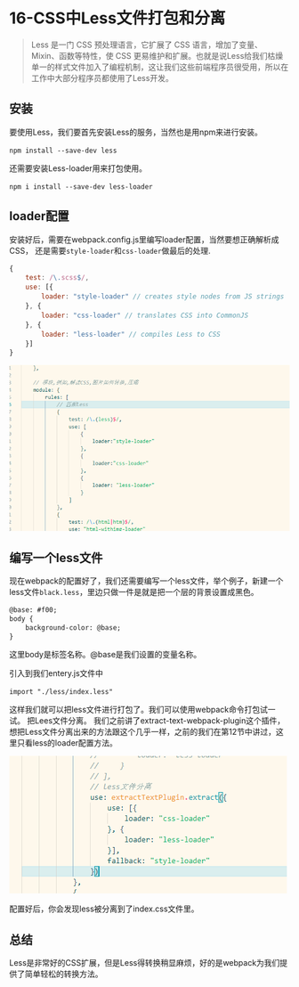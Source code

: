 # 16-CSS中Less文件打包和分离
> Less 是一门 CSS 预处理语言，它扩展了 CSS 语言，增加了变量、Mixin、函数等特性，使 CSS 更易维护和扩展。也就是说Less给我们枯燥单一的样式文件加入了编程机制，这让我们这些前端程序员很受用，所以在工作中大部分程序员都使用了Less开发。

## 安装

要使用Less，我们要首先安装Less的服务，当然也是用npm来进行安装。

`npm install --save-dev less`

还需要安装Less-loader用来打包使用。

`npm i install --save-dev less-loader`

## loader配置

安装好后，需要在webpack.config.js里编写loader配置，当然要想正确解析成CSS，
还是需要`style-loader`和`css-loader`做最后的处理.

```javascript
{
    test: /\.scss$/,
    use: [{
        loader: "style-loader" // creates style nodes from JS strings
    }, {
        loader: "css-loader" // translates CSS into CommonJS
    }, {
        loader: "less-loader" // compiles Less to CSS
    }]
}
```
![1.png][1]

## 编写一个less文件

现在webpack的配置好了，我们还需要编写一个less文件，举个例子，新建一个less文件`black.less`，里边只做一件是就是把一个层的背景设置成黑色。

```less
@base: #f00;
body {
    background-color: @base;
}
```

这里body是标签名称。@base是我们设置的变量名称。

引入到我们entery.js文件中

`import "./less/index.less"`

这样我们就可以把less文件进行打包了。我们可以使用webpack命令打包试一试。
把Lees文件分离。
我们之前讲了extract-text-webpack-plugin这个插件，想把Less文件分离出来的方法跟这个几乎一样，之前的我们在第12节中讲过，这里只看less的loader配置方法。 

![2.png][2]

配置好后，你会发现less被分离到了index.css文件里。

## 总结

Less是非常好的CSS扩展，但是Less得转换稍显麻烦，好的是webpack为我们提供了简单轻松的转换方法。
 

  [1]: /images/webpack3/webpack16_01.png
  [2]: /images/webpack3/webpack16_02.png
  
  
  
  
  
  
  
  
  
  
  
  
  
  
  
  
  
  
  
  
  